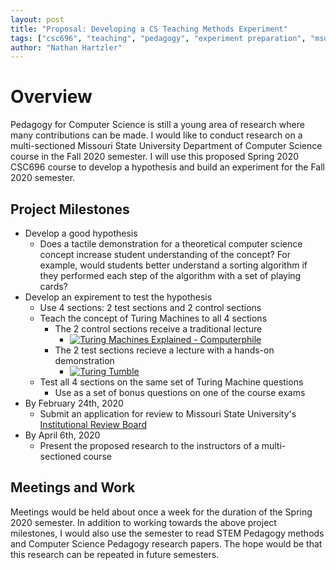 ```yaml
---
layout: post
title: "Proposal: Developing a CS Teaching Methods Experiment"
tags: ["csc696", "teaching", "pedagogy", "experiment preparation", "msu"]
author: "Nathan Hartzler"
---
```


# Overview

Pedagogy for Computer Science is still a young area of research where many contributions can be made. I would like to conduct research on a multi-sectioned Missouri State University Department of Computer Science course in the Fall 2020 semester. I will use this proposed Spring 2020 CSC696 course to develop a hypothesis and build an experiment for the Fall 2020 semester.

## Project Milestones

* Develop a good hypothesis
    * Does a tactile demonstration for a theoretical computer science concept increase student understanding of the concept? For example, would students better understand a sorting algorithm if they performed each step of the algorithm with a set of playing cards?
* Develop an expirement to test the hypothesis
    * Use 4 sections: 2 test sections and 2 control sections
    * Teach the concept of Turing Machines to all 4 sections
        * The 2 control sections receive a traditional lecture
            * [![Turing Machines Explained - Computerphile](http://img.youtube.com/vi/dNRDvLACg5Q/0.jpg)](https://www.youtube.com/watch?v=dNRDvLACg5Q)
        * The 2 test sections recieve a lecture with a hands-on demonstration
            * [![Turing Tumble](http://img.youtube.com/vi/3r0P3CSYI-U/0.jpg)](https://www.youtube.com/watch?v=3r0P3CSYI-U)
    * Test all 4 sections on the same set of Turing Machine questions
        * Use as a set of bonus questions on one of the course exams
* By February 24th, 2020 
    * Submit an application for review to Missouri State University's [Institutional Review Board](https://ora.missouristate.edu/IRB.htm)
* By April 6th, 2020
    * Present the proposed research to the instructors of a multi-sectioned course

## Meetings and Work

Meetings would be held about once a week for the duration of the Spring 2020 semester. In addition to working towards the above project milestones, I would also use the semester to read STEM Pedagogy methods and Computer Science Pedagogy research papers. The hope would be that this research can be repeated in future semesters.
